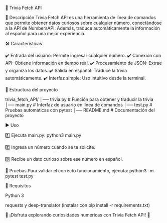 
📌 Trivia Fetch API

🚀 Descripción
Trivia Fetch API es una herramienta de línea de comandos que permite obtener datos curiosos sobre cualquier número, conectándose a la API de NumbersAPI. Además, traduce automáticamente la información al español para una mejor experiencia.

🛠️ Características

✔️ Entrada del usuario: Permite ingresar cualquier número.
✔️ Conexión con API: Obtiene información en tiempo real.
✔️ Procesamiento de JSON: Extrae y organiza los datos.
✔️ Salida en español: Traduce la trivia automáticamente.
✔️ Interfaz simple: Uso intuitivo desde la terminal.

📂 Estructura del proyecto

trivia_fetch_API/
│── trivia.py        # Función para obtener y traducir la trivia
│── main.py          # Interfaz de usuario en línea de comandos
│── test.py          # Pruebas automáticas con pytest
│── README.md        # Documentación del proyecto

▶️ Uso

1️⃣ Ejecuta main.py:
python3 main.py

2️⃣ Ingresa un número cuando se te solicite.

3️⃣ Recibe un dato curioso sobre ese número en español.

🧪 Pruebas
Para validar el correcto funcionamiento, ejecuta:
python3 -m pytest test.py

📌 Requisitos

Python 3

requests y deep-translator (instalar con pip install -r requirements.txt)

📢 ¡Disfruta explorando curiosidades numéricas con Trivia Fetch API! 🚀